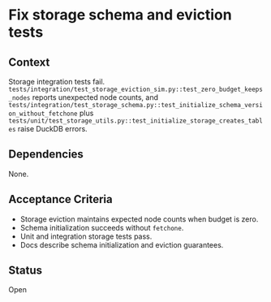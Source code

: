 # Fix storage schema and eviction tests

## Context
Storage integration tests fail.
`tests/integration/test_storage_eviction_sim.py::test_zero_budget_keeps_nodes`
reports unexpected node counts, and
`tests/integration/test_storage_schema.py::test_initialize_schema_version_without_fetchone`
plus `tests/unit/test_storage_utils.py::test_initialize_storage_creates_tables`
raise DuckDB errors.

## Dependencies
None.

## Acceptance Criteria
- Storage eviction maintains expected node counts when budget is zero.
- Schema initialization succeeds without `fetchone`.
- Unit and integration storage tests pass.
- Docs describe schema initialization and eviction guarantees.

## Status
Open

